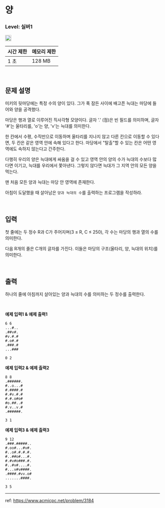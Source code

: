 # 양

### Level: 실버1

<img src="https://d2gd6pc034wcta.cloudfront.net/tier/10.svg" style="width: 20px" />

<br>

| 시간 제한 | 메모리 제한 |
| -------- | ---------- |
| 1 초 | 128 MB |

<br>

## 문제 설명

미키의 뒷마당에는 특정 수의 양이 있다. 그가 푹 잠든 사이에 배고픈 늑대는 마당에 들어와 양을 공격했다.

마당은 행과 열로 이루어진 직사각형 모양이다. 글자 '.' (점)은 빈 필드를 의미하며, 글자 '#'는 울타리를, 'o'는 양, 'v'는 늑대를 의미한다.

한 칸에서 수평, 수직만으로 이동하며 울타리를 지나지 않고 다른 칸으로 이동할 수 있다면, 두 칸은 같은 영역 안에 속해 있다고 한다. 마당에서 "탈출"할 수 있는 칸은 어떤 영역에도 속하지 않는다고 간주한다.

다행히 우리의 양은 늑대에게 싸움을 걸 수 있고 영역 안의 양의 수가 늑대의 수보다 많다면 이기고, 늑대를 우리에서 쫓아낸다. 그렇지 않다면 늑대가 그 지역 안의 모든 양을 먹는다.

맨 처음 모든 양과 늑대는 마당 안 영역에 존재한다.

아침이 도달했을 때 살아남은 `양과 늑대의 수`를 출력하는 프로그램을 작성하라.

<br>

## 입력

첫 줄에는 두 정수 R과 C가 주어지며(3 ≤ R, C ≤ 250), 각 수는 마당의 행과 열의 수를 의미한다.

다음 R개의 줄은 C개의 글자를 가진다. 이들은 마당의 구조(울타리, 양, 늑대의 위치)를 의미한다.

<br>

## 출력

하나의 줄에 아침까지 살아있는 양과 늑대의 수를 의미하는 두 정수를 출력한다.

<br>

**예제 입력1 & 예제 출력1**

```
6 6
...#..
.##v#.
#v.#.#
#.o#.#
.###.#
...###

```

```
0 2

```

**예제 입력2 & 예제 출력2**

```
8 8
.######.
#..o...#
#.####.#
#.#v.#.#
#.#.o#o#
#o.##..#
#.v..v.#
.######.

```

```
3 1

```

**예제 입력3 & 예제 출력3**

```
9 12
.###.#####..
#.oo#...#v#.
#..o#.#.#.#.
#..##o#...#.
#.#v#o###.#.
#..#v#....#.
#...v#v####.
.####.#vv.o#
.......####.

```

```
3 5

```

---

ref: https://www.acmicpc.net/problem/3184